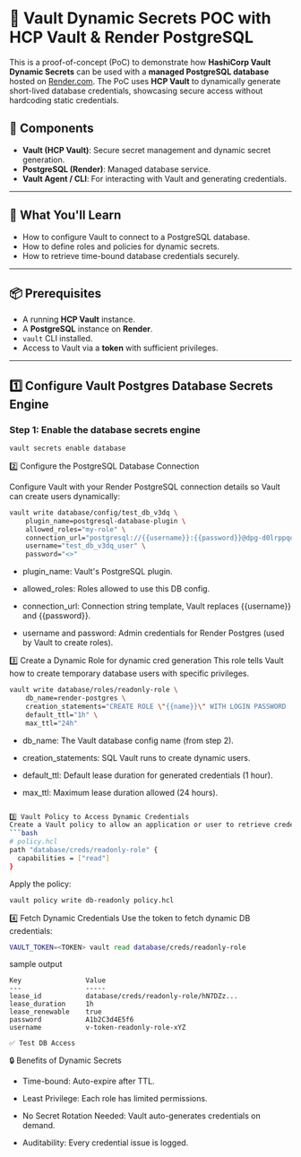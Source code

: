 # 🔐 Vault Dynamic Secrets POC with HCP Vault & Render PostgreSQL

This is a proof-of-concept (PoC) to demonstrate how **HashiCorp Vault Dynamic Secrets** can be used with a **managed PostgreSQL database** hosted on [Render.com](https://render.com/). The PoC uses **HCP Vault** to dynamically generate short-lived database credentials, showcasing secure access without hardcoding static credentials.

## 🧩 Components

- **Vault (HCP Vault)**: Secure secret management and dynamic secret generation.
- **PostgreSQL (Render)**: Managed database service.
- **Vault Agent / CLI**: For interacting with Vault and generating credentials.

---

## 🚀 What You'll Learn

- How to configure Vault to connect to a PostgreSQL database.
- How to define roles and policies for dynamic secrets.
- How to retrieve time-bound database credentials securely.

---

## 📦 Prerequisites

- A running **HCP Vault** instance.
- A **PostgreSQL** instance on **Render**.
- `vault` CLI installed.
- Access to Vault via a **token** with sufficient privileges.

---

## 1️⃣ Configure Vault Postgres Database Secrets Engine

### Step 1: Enable the database secrets engine

```bash
vault secrets enable database
```
2️⃣ Configure the PostgreSQL Database Connection

Configure Vault with your Render PostgreSQL connection details so Vault can create users dynamically:
```bash
vault write database/config/test_db_v3dq \
    plugin_name=postgresql-database-plugin \
    allowed_roles="my-role" \
    connection_url="postgresql://{{username}}:{{password}}@dpg-d0lrppqdbo4c73c7nr2g-a.oregon-postgres.render.com:5432/test_db_v3dq?sslmode=require" \
    username="test_db_v3dq_user" \
    password="<>"

```
- plugin_name: Vault's PostgreSQL plugin.

- allowed_roles: Roles allowed to use this DB config.

- connection_url: Connection string template, Vault replaces {{username}} and {{password}}.

- username and password: Admin credentials for Render Postgres (used by Vault to create roles).

3️⃣ Create a Dynamic Role for dynamic cred generation
This role tells Vault how to create temporary database users with specific privileges.

```bash
vault write database/roles/readonly-role \
    db_name=render-postgres \
    creation_statements="CREATE ROLE \"{{name}}\" WITH LOGIN PASSWORD '{{password}}' VALID UNTIL '{{expiration}}'; GRANT CONNECT ON DATABASE <DB_NAME> TO \"{{name}}\";" \
    default_ttl="1h" \
    max_ttl="24h"
```
- db_name: The Vault database config name (from step 2).

- creation_statements: SQL Vault runs to create dynamic users.

- default_ttl: Default lease duration for generated credentials (1 hour).

- max_ttl: Maximum lease duration allowed (24 hours).

```bash

3️⃣ Vault Policy to Access Dynamic Credentials
Create a Vault policy to allow an application or user to retrieve credentials:
```bash
# policy.hcl
path "database/creds/readonly-role" {
  capabilities = ["read"]
}
```

Apply the policy:

```bash
vault policy write db-readonly policy.hcl
```

4️⃣ Fetch Dynamic Credentials
Use the token to fetch dynamic DB credentials:
```bash
VAULT_TOKEN=<TOKEN> vault read database/creds/readonly-role

```
sample output
```
Key                Value
---                -----
lease_id           database/creds/readonly-role/hN7DZz...
lease_duration     1h
lease_renewable    true
password           A1b2C3d4E5f6
username           v-token-readonly-role-xYZ

✅ Test DB Access
```

🔒 Benefits of Dynamic Secrets

- Time-bound: Auto-expire after TTL.

- Least Privilege: Each role has limited permissions.

- No Secret Rotation Needed: Vault auto-generates credentials on demand.

- Auditability: Every credential issue is logged.

